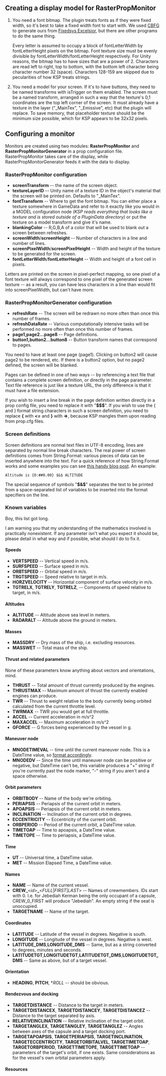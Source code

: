 ## Creating a display model for RasterPropMonitor

1. You need a font bitmap. The plugin treats fonts as if they were fixed width, so it's best to take a fixed width font to start with.
   We used [CBFG](http://www.codehead.co.uk/cbfg/) to generate ours from [Fixedsys Excelsior](http://www.fixedsysexcelsior.com/),
   but there are other programs to do the same thing.
   
   Every letter is assumed to occupy a block of fontLetterWidth by fontLetterHeight pixels on the bitmap. Font texture size must be
   evenly divisible by fontLetterWidth/fontLetterHeight respectively. For Unity reasons,
   the bitmap has to have sizes that are a power of 2. Characters are read left to right, top to bottom, with the bottom
   left character being character number 32 (space). Characters 128-159 are skipped due to pecularities of how KSP treats strings.
   
2. You need a model for your screen. If it's to have buttons, they need to be named transforms with isTrigger on them enabled.
   The screen must be a named transform, arranged in such a way that the texture's 0,1 coordinates are the top left corner of the screen.
   It must already have a texture in the layer ("\_MainTex", "\_Emissive", etc) that the plugin will replace. To save memory, that
   placeholder texture should be the minimum size possible, which for KSP appears to be 32x32 pixels.
   
## Configuring a monitor

Monitors are created using two modules: **RasterPropMonitor** and **RasterPropMonitorGenerator** in a prop configuration file. RasterPropMonitor 
takes care of the display, while RasterPropMonitorGenerator feeds it with the data to display.

### RasterPropMonitor configuration

* **screenTransform** -- the name of the screen object.
* **textureLayerID** -- Unity name of a texture ID in the object's material that the screen will be printed on. Defaults to "_MainTex".
* **fontTransform** -- Where to get the font bitmap. You can either place a texture somewhere in GameData and refer to it exactly like 
  you would in a MODEL configuration node *(KSP reads everything that looks like a texture and is stored outside of a PluginData directory)*
  or put the texture on a model transform and give it's name. 
* **blankingColor** -- R,G,B,A of a color that will be used to blank out a screen between refreshes.
* **screenWidth**/**screenHeight** -- Number of characters in a line and number of lines.
* **screenPixelWidth**/**screenPixelHeight** -- Width and height of the texture to be generated for the screen.
* **fontLetterWidth**/**fontLetterHeight** -- Width and height of a font cell in pixels.

Letters are printed on the screen in pixel-perfect mapping, so one pixel of a font texture will always correspond to one pixel of the generated screen texture -- as a result, you can have less characters in a line than would fit into screenPixelWidth, but can't have more.

### RasterPropMonitorGenerator configuration

* **refreshRate** -- The screen will be redrawn no more often than once this number of frames.
* **refreshDataRate** -- Various computationally intensive tasks will be performed no more often than once this number of frames.
* **page1,page2...page8** -- Page definitions.
* **button1,button2...button8** -- Button transform names that correspond to pages.

You need to have at least one page (page1). Clicking on button2 will cause page2 to be rendered, etc. If there is a button2 option, but no page2 defined, the screen will be blanked.

Pages can be defined in one of two ways -- by referencing a text file that contains a complete screen definition, or directly in the page parameter.
Text file reference is just like a texture URL, the only difference is that it must have a file extension.

If you wish to insert a line break in the page definition written directly in a prop config file, you need to replace it with "**$$$**". If you wish to use the { and } format string characters in such a screen definition, you need to replace **{** with **<=** and **}** with **=>**, because KSP mangles them upon reading from prop.cfg files.

### Screen definitions

Screen definitions are normal text files in UTF-8 encoding, lines are separated by normal line break characters.
The real power of screen definitions comes from String.Format: various pieces of data can be inserted anywhere into the text. For a quick reference of 
how String.Format works and some examples you can see [this handy blog post](http://blog.stevex.net/string-formatting-in-csharp/). An example:

    Altitude is {0:##0.00} $&$ ALTITUDE

The special sequence of symbols "**$&$**" separates the text to be printed from a space-separated list of variables to be inserted into the format specifiers on the line.

### Known variables

Boy, this list got long. 

I am warning you that my understanding of the mathematics involved is practically nonexistent. If any parameter isn't what you expect it should be, please detail in what way and if possible, what should I do to fix it.

#### Speeds

* **VERTSPEED** -- Vertical speed in m/s.
* **SURFSPEED** -- Surface speed in m/s.
* **ORBTSPEED** -- Orbital speed in m/s.
* **TRGTSPEED** -- Speed relative to target in m/s.
* **HORZVELOCITY** -- Horizontal component of surface velocity in m/s.
* **TGTRELX**, **TGTRELY**, **TGTRELZ**, -- Components of speed relative to target, in m/s.

#### Altitudes

* **ALTITUDE** -- Altitude above sea level in meters.
* **RADARALT** -- Altitude above the ground in meters.

#### Masses

* **MASSDRY** -- Dry mass of the ship, i.e. excluding resources.
* **MASSWET** -- Total mass of the ship.

#### Thrust and related parameters

None of these parameters know anything about vectors and orientations, mind.

* **THRUST** -- Total amount of thrust currently produced by the engines.
* **THRUSTMAX** -- Maximum amount of thrust the currently enabled engines can produce. 
* **TWR** -- Thrust to weight relative to the body currently being orbited calculated from the current throttle level.
* **TWRMAX** -- TWR you would get at full throttle.
* **ACCEL** -- Current acceleration in m/s^2
* **MAXACCEL** -- Maximum acceleration in m/s^2
* **GFORCE** -- G forces being experienced by the vessel in g.

#### Maneuver node

* **MNODETIMEVAL** -- time until the current maneuver node. This is a DateTime value, so [format accordingly](http://msdn.microsoft.com/en-us/library/8kb3ddd4(v=vs.90).aspx).
* **MNODEDV** -- Since the time until maneuver node can be positive or negative, but DateTime can't be, this variable produces a "+" string if you're currently past the node marker, "-" string if you aren't and a space otherwise.

#### Orbit parameters

* **ORBITBODY** -- Name of the body we're orbiting.
* **PERIAPSIS** -- Periapsis of the current orbit in meters.
* **APOAPSIS** -- Periapsis of the current orbit in meters.
* **INCLINATION** -- Inclination of the current orbit in degrees.
* **ECCENTRICITY** -- Eccentricity of the current orbit.
* **ORBPERIOD** -- Period of the current orbit, a DateTime value.
* **TIMETOAP** -- Time to apoapsis, a DateTime value.
* **TIMETOPE** -- Time to periapsis, a DateTime value.

#### Time

* **UT** -- Universal time, a DateTime value.
* **MET** -- Mission Elapsed Time, a DateTime value.

#### Names

* **NAME** -- Name of the current vessel.
* **CREW_**<*id*>**_**<*FULL*|*FIRST*|*LAST*> -- Names of crewmembers. IDs start with 0. I.e. for Jebediah Kerman being the only occupant of a capsule, CREW_0_FIRST will produce "Jebediah". An empty string if the seat is unoccupied.
* **TARGETNAME** -- Name of the target.

#### Coordinates

* **LATITUDE** -- Latitude of the vessel in degrees. Negative is south.
* **LONGITUDE** -- Longitude of the vessel in degrees. Negative is west.
* **LATITUDE_DMS**,**LONGITUDE_DMS** -- Same, but as a string converted to degrees, minutes and seconds.
* **LATITUDETGT**,**LONGITUDETGT**,**LATITUDETGT_DMS**,**LONGITUDETGT_DMS** -- Same as above, but of a target vessel.

#### Orientation

* **HEADING**, **PITCH**, **ROLL* -- should be obvious.

#### Rendezvous and docking

* **TARGETDISTANCE** -- Distance to the target in meters.
* **TARGETDISTANCEX**, **TARGETDISTANCEY**, **TARGETDISTANCEZ** -- Distance to the target separated by axis.
* **RELATIVEINCLINATION** -- Relative inclination of the target orbit.
* **TARGETANGLEX**, **TARGETANGLEY**, **TARGETANGLEZ** -- Angles between axes of the capsule and a target docking port.
* **TARGETAPOAPSIS**, **TARGETPERIAPSIS**, **TARGETINCLINATION**,  **TARGETECCENTRICITY**,  **TARGETORBITALVEL**,  **TARGETIMETOAP**,  **TARGETORBPERIOD**,  **TARGETTIMETOPE**,  **TARGETTIMETOAP** -- parameters of the target's orbit, if one exists. Same considerations as for the vessel's own orbital parameters apply.

#### Resources

